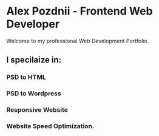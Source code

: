 # Alex Pozdnii - Frontend Web  Developer
Welcome to my professional Web Development Portfolio.
## I specilaize in: 
### PSD to HTML
### PSD to Wordpress
### Responsive Website
### Website Speed Optimization.

